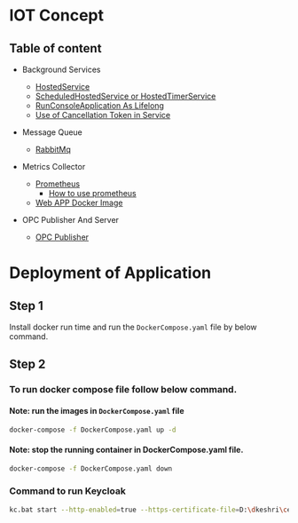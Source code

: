 # IOT Concept
## Table of content

* Background Services
    * [HostedService](./BackgroundApplication/MyHostedService.cs)
    * [ScheduledHostedService or HostedTimerService](./BackgroundApplication/ScheduledHostedService.cs)
    * [RunConsoleApplication As Lifelong](./BackgroundApplication/Program.cs)
    * [Use of Cancellation Token in Service](./BackgroundApplication/HostedTimerService.cs)
* Message Queue
    * [RabbitMq](./MessageQueue/MessageQueue.RabbitMq/README.md)

* Metrics Collector
    * [Prometheus](./MessageQueue/MessageQueue.WebApi/README.md)
        * [How to use prometheus](./MessageQueue/MessageQueue.WebApi/Program.cs)
    * [Web APP Docker Image](Frontend/web-app/README.md)

* OPC Publisher And Server
    * [OPC Publisher](./OPCPublisher/README.md)


# Deployment of Application

## Step 1
Install docker run time and run the `DockerCompose.yaml` file by below command.

## Step 2

### To run docker compose file follow below command.

#### Note: run the images in `DockerCompose.yaml` file
```bash
docker-compose -f DockerCompose.yaml up -d
```
#### Note: stop the running container in DockerCompose.yaml file.
```bash
docker-compose -f DockerCompose.yaml down
```

### Command to run Keycloak
```bash
kc.bat start --http-enabled=true --https-certificate-file=D:\dkeshri\cert\keycloakSSL.pem --https-certificate-key-file=D:\dkeshri\cert\keycloak_private.pemp
```

